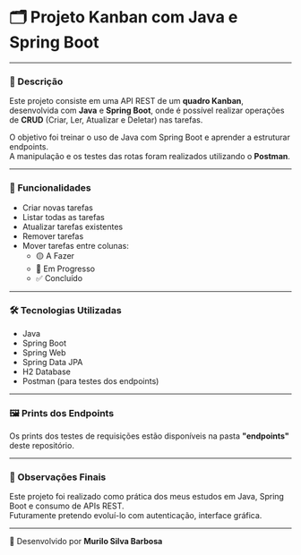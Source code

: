 # 🗂️ Projeto Kanban com Java e Spring Boot

---

### 📌 Descrição

Este projeto consiste em uma API REST de um **quadro Kanban**, desenvolvida com **Java** e **Spring Boot**, onde é possível realizar operações de **CRUD** (Criar, Ler, Atualizar e Deletar) nas tarefas.

O objetivo foi treinar o uso de Java com Spring Boot e aprender a estruturar endpoints.  
A manipulação e os testes das rotas foram realizados utilizando o **Postman**.

---

### 🚀 Funcionalidades

- Criar novas tarefas
- Listar todas as tarefas
- Atualizar tarefas existentes
- Remover tarefas
- Mover tarefas entre colunas:
  - 🟡 A Fazer
  - 🔵 Em Progresso
  - ✅ Concluído

---

### 🛠️ Tecnologias Utilizadas

- Java
- Spring Boot
- Spring Web
- Spring Data JPA
- H2 Database
- Postman (para testes dos endpoints)

---

### 🖼️ Prints dos Endpoints

Os prints dos testes de requisições estão disponíveis na pasta **"endpoints"** deste repositório.

---

### 📌 Observações Finais

Este projeto foi realizado como prática dos meus estudos em Java, Spring Boot e consumo de APIs REST.  
Futuramente pretendo evoluí-lo com autenticação, interface gráfica.

---

🔧 Desenvolvido por **Murilo Silva Barbosa**
